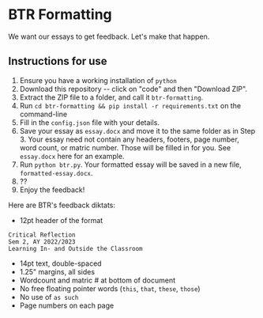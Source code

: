 # BTR Formatting

We want our essays to get feedback. Let's make that happen. 

## Instructions for use
1. Ensure you have a working installation of `python`
1. Download this repository -- click on "code" and then "Download ZIP". 
1. Extract the ZIP file to a folder, and call it `btr-formatting`. 
1. Run `cd btr-formatting && pip install -r requirements.txt` on the command-line
1. Fill in the `config.json` file with your details. 
1. Save your essay as `essay.docx` and move it to the same folder as in Step 3. Your essay need not contain any headers, footers, page number, word count, or matric number. Those will be filled in for you. See `essay.docx` here for an example. 
1. Run `python btr.py`. Your formatted essay will be saved in a new file, `formatted-essay.docx`. 
1. ??
1. Enjoy the feedback!


Here are BTR's feedback diktats:

- 12pt header of the format
```
Critical Reflection
Sem 2, AY 2022/2023
Learning In- and Outside the Classroom
```
- 14pt text, double-spaced
- 1.25" margins, all sides
- Wordcount and matric # at bottom of document
- No free floating pointer words (`this`, `that`, `these`, `those`)
- No use of `as such`
- Page numbers on each page

